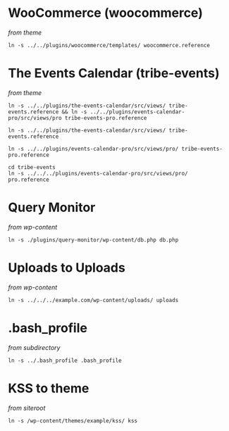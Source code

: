 # WooCommerce (woocommerce)
_from theme_

    ln -s ../../plugins/woocommerce/templates/ woocommerce.reference

# The Events Calendar (tribe-events)
_from theme_

    ln -s ../../plugins/the-events-calendar/src/views/ tribe-events.reference && ln -s ../../plugins/events-calendar-pro/src/views/pro tribe-events-pro.reference

<!--break-->

    ln -s ../../plugins/the-events-calendar/src/views/ tribe-events.reference

<!--break-->

    ln -s ../../plugins/events-calendar-pro/src/views/pro/ tribe-events-pro.reference

<!--break-->

    cd tribe-events
    ln -s ../../../plugins/events-calendar-pro/src/views/pro/ pro.reference

# Query Monitor
_from wp-content_

    ln -s ./plugins/query-monitor/wp-content/db.php db.php

# Uploads to Uploads
_from wp-content_

    ln -s ../../../example.com/wp-content/uploads/ uploads

# .bash_profile
_from subdirectory_

    ln -s ../.bash_profile .bash_profile

# KSS to theme
_from siteroot_

    ln -s /wp-content/themes/example/kss/ kss

